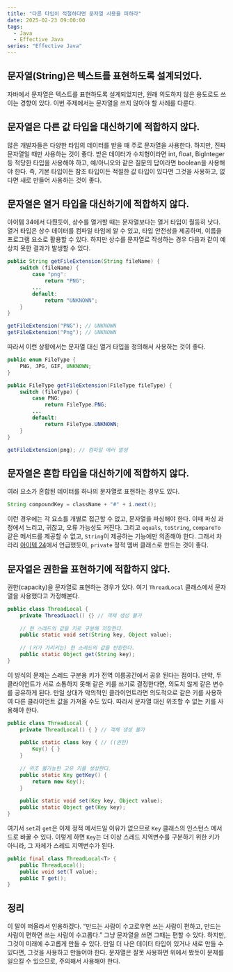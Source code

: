 ```yaml
---
title: "다른 타입이 적절하다면 문자열 사용을 피하라"
date: 2025-02-23 09:00:00
tags: 
  - Java
  - Effective Java
series: "Effective Java"
---
```



## 문자열(String)은 텍스트를 표현하도록 설계되었다.

자바에서 문자열은 텍스트를 표현하도록 설계되었지만,
원래 의도하지 않은 용도로도 쓰이는 경향이 있다.
이번 주제에서는 문자열을 쓰지 않아야 할 사례를 다룬다.

## 문자열은 다른 값 타입을 대신하기에 적합하지 않다.

많은 개발자들은 다양한 타입의 데이터를 받을 때 주로 문자열을 사용한다.
하지만, 진짜 문자열일 때만 사용하는 것이 좋다.
받은 데이터가 수치형이라면 int, float, BigInteger 등 적당한 타입을 사용해야 하고,
예/아니오와 같은 질문의 답이라면 boolean을 사용해야 한다.
즉, 기본 타입이든 참조 타입이든 적절한 값 타입이 있다면 그것을 사용하고, 없다면 새로 만들어 사용하는 것이 좋다.

## 문자열은 열거 타입을 대신하기에 적합하지 않다.

아이템 34에서 다뤘듯이, 상수를 열거할 때는 문자열보다는 열거 타입이 월등히 낫다.
열거 타입은 상수 데이터를 컴파일 타임에 알 수 있고, 타입 안전성을 제공하며, 이름을 프로그램 요소로 활용할 수 있다.
하지만 상수를 문자열로 작성하는 경우 다음과 같이 예상치 못한 결과가 발생할 수 있다.

```java
public String getFileExtension(String fileName) {
    switch (fileName) {
        case "png":
            return "PNG";
        ...
        default:
            return "UNKNOWN";
    }
}

getFileExtension("PNG"); // UNKNOWN
getFileExtension("Png"); // UNKNOWN
```

따라서 이런 상황에서는 문자열 대신 열거 타입을 정의해서 사용하는 것이 좋다.

```java
public enum FileType {
    PNG, JPG, GIF, UNKNOWN;
}

public FileType getFileExtension(FileType fileType) {
    switch (fileType) {
        case PNG:
            return FileType.PNG;
        ...
        default:
            return FileType.UNKNOWN;
    }
}

getFileExtension(png); // 컴파일 에러 발생
```

## 문자열은 혼합 타입을 대신하기에 적합하지 않다.

여러 요소가 혼합된 데이터를 하나의 문자열로 표현하는 경우도 있다.
```java
String compoundKey = className + "#" + i.next();
```
이런 경우에는 각 요소를 개별로 접근할 수 없고, 문자열을 파싱해야 한다.
이때 파싱 과정에서 느리고, 귀찮고, 오류 가능성도 커진다.
그리고 `equals`, `toString`, `compareTo` 같은 메서드를 제공할 수 없고, `String`이 제공하는 기능에만 의존해야 한다.
그래서 차라리 [아이템 24](https://github.com/effective-java-3e-study/effective-java/blob/main/4%EC%9E%A5_%ED%81%B4%EB%9E%98%EC%8A%A4%EC%99%80_%EC%9D%B8%ED%84%B0%ED%8E%98%EC%9D%B4%EC%8A%A4/%EC%95%84%EC%9D%B4%ED%85%9C_24/%EB%A9%A4%EB%B2%84_%ED%81%B4%EB%9E%98%EC%8A%A4%EB%8A%94_%EB%90%98%EB%8F%84%EB%A1%9D_static%EC%9C%BC%EB%A1%9C_%EB%A7%8C%EB%93%A4%EB%9D%BC.md)에서 언급했듯이, `private` 정적 멤버 클래스로 만드는 것이 좋다.

## 문자열은 권한을 표현하기에 적합하지 않다.

권한(capacity)을 문자열로 표현하는 경우가 있다.
여기 `ThreadLocal` 클래스에서 문자열을 사용했다고 가정해본다.

```java
public class ThreadLocal {
    private ThreadLoacl() {} // 객체 생성 불가
    
    // 현 스레드의 값을 키로 구분해 저장한다.
    public static void set(String key, Object value);
    
    // (키가 가리키는) 현 스레드의 값을 반환한다.
    public static Object get(String key);
}
```

이 방식의 문제는 스레드 구분용 키가 전역 이름공간에서 공유 된다는 점이다.
만약, 두 클라이언트가 서로 소통하지 못해 같은 키를 쓰기로 결정한다면, 의도치 않게 같은 변수를 공유하게 된다.
만일 상대가 악의적인 클라이언트라면 의도적으로 같은 키를 사용하여 다른 클라이언트 값을 가져올 수도 있다.
따라서 문자열 대신 위조할 수 없는 키를 사용해야 한다.

```java
public class ThreadLocal {
    private ThreadLocal() { } // 객체 생성 불가
    
    public static class key { // ((권한)
        Key() { }
    }
    
    // 위조 불가능한 고유 키를 생성한다.
    public static Key getKey() {
        return new Key();
    }
    
    public static void set(Key key, Object value);
    public static Object get(Key key);
}
```

여기서 `set`과 `get`은 이제 정적 메서드일 이유가 없으므로 `Key` 클래스의 인스턴스 메서드로 바꿀 수 있다.
이렇게 하면 `Key`는 더 이상 스레드 지역변수를 구분하기 위한 키가 아니라, 그 자체가 스레드 지역변수가 된다.

```java
public final class ThreadLocal<T> {
    public ThreadLocal();
    public void set(T value);
    public T get();
}
```

## 정리

이 말이 떠올라서 인용하겠다.
“만드는 사람이 수고로우면 쓰는 사람이 편하고, 만드는 사람이 편하면 쓰는 사람이 수고롭다.”
그냥 문자열을 쓰면 그때는 편할 수 있다. 하지만, 그것이 미래에 수고롭게 만들 수 있다.
만일 더 나은 데이터 타입이 있거나 새로 만들 수 있다면, 그것을 사용하고 만들어야 한다.
문자열은 잘못 사용하면 위에서 봤듯이 문제를 일으킬 수 있으므로, 주의해서 사용해야 한다.

